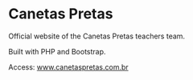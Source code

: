 # Canetas Pretas

Official website of the Canetas Pretas teachers team.

Built with PHP and Bootstrap.

Access: www.canetaspretas.com.br
